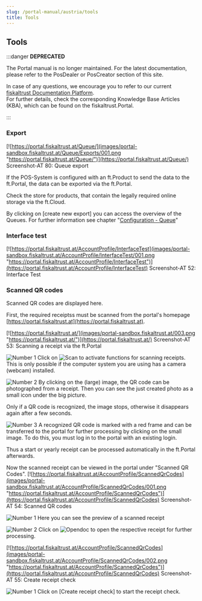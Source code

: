 ```yaml
---
slug: /portal-manual/austria/tools
title: Tools
---
```


## Tools

:::danger **DEPRECATED**

The Portal manual is no longer maintained. For the latest documentation, please refer to the PosDealer or PosCreator section of this site.  

In case of any questions, we encourage you to refer to our current [fiskaltrust Documentation Platform](https://docs.fiskaltrust.cloud).  
For further details, check the corresponding Knowledge Base Articles (KBA), which can be found on the fiskaltrust.Portal.

:::

### Export

[![https://portal.fiskaltrust.at/Queue/](images/portal-sandbox.fiskaltrust.at/Queue/Exports/001.png "https://portal.fiskaltrust.at/Queue/")](https://portal.fiskaltrust.at/Queue/)
Screenshot-AT 80: Queue export

If the POS-System is configured with an ft.Product to send the data to the ft.Portal, the data can be exported via the ft.Portal.

Check the store for products, that contain the legally required online storage via the ft.Cloud.

By clicking on \[create new export\]  you can access the overview of the Queues. For further information see chapter "[Configuration - Queue](configuration.md#queue)"

### Interface test

[![https://portal.fiskaltrust.at/AccountProfile/InterfaceTest](images/portal-sandbox.fiskaltrust.at/AccountProfile/InterfaceTest/001.png "https://portal.fiskaltrust.at/AccountProfile/InterfaceTest")](https://portal.fiskaltrust.at/AccountProfile/InterfaceTest)
Screenshot-AT 52: Interface Test

### Scanned QR codes

Scanned QR codes are displayed here.

First, the required receiptss must be scanned from the portal's homepage [https://portal.fiskaltrust.at](https://portal.fiskaltrust.at).

[![https://portal.fiskaltrust.at/](images/portal-sandbox.fiskaltrust.at/003.png "https://portal.fiskaltrust.at/")](https://portal.fiskaltrust.at/)
Screenshot-AT 53: Scanning a receipt via the ft.Portal

![Number 1](../images/../images/Numbers/1.png) Click on ![Scan](../images/Buttons/022.png "Scan") to activate functions for scanning receipts. This is only possible if the computer system you are using has a camera (webcam) installed.

![Number 2](../images/../images/Numbers/2.png) By clicking on the (large) image, the QR code can be photographed from a receipt. Then you can see the just created photo as a small icon under the big picture.

Only if a QR code is recognized, the image stops, otherwise it disappears again after a few seconds.

![Number 3](../images/../images/Numbers/3.png) A recognized QR code is marked with a red frame and can be transferred to the portal for further processing by clicking on the small image. To do this, you must log in to the portal with an existing login.

Thus a start or yearly receipt can be processed automatically in the ft.Portal afterwards.

Now the scanned receipt can be viewed in the portal under "Scanned QR Codes".
[![https://portal.fiskaltrust.at/AccountProfile/ScannedQrCodes](images/portal-sandbox.fiskaltrust.at/AccountProfile/ScannedQrCodes/001.png "https://portal.fiskaltrust.at/AccountProfile/ScannedQrCodes")](https://portal.fiskaltrust.at/AccountProfile/ScannedQrCodes)
Screenshot-AT 54: Scanned QR codes

![Number 1](../images/../images/Numbers/1.png) Here you can see the preview of a scanned receipt

![Number 2](../images/../images/Numbers/2.png) Click on ![Opendoc](../images/Buttons/036.png "Opendoc") to open the respective receipt for further processing.

[![https://portal.fiskaltrust.at/AccountProfile/ScannedQrCodes](images/portal-sandbox.fiskaltrust.at/AccountProfile/ScannedQrCodes/002.png "https://portal.fiskaltrust.at/AccountProfile/ScannedQrCodes")](https://portal.fiskaltrust.at/AccountProfile/ScannedQrCodes)
Screenshot-AT 55: Create receipt check

![Number 1](../images/../images/Numbers/1.png) Click on \[Create receipt check\] to start the receipt check.